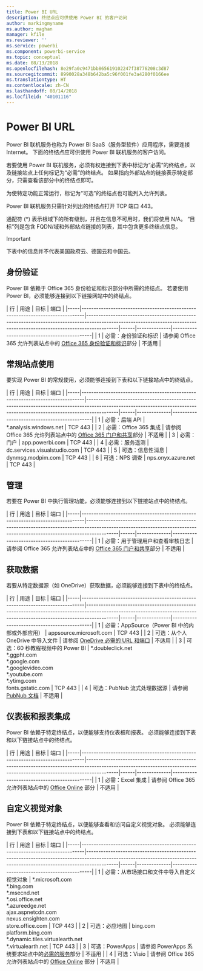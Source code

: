 ```yaml
---
title: Power BI URL
description: 终结点应可供使用 Power BI 的客户访问
author: markingmyname
ms.author: maghan
manager: kfile
ms.reviewer: ''
ms.service: powerbi
ms.component: powerbi-service
ms.topic: conceptual
ms.date: 08/13/2018
ms.openlocfilehash: 8e29fa0c9471bb865619102247f38776208c3d87
ms.sourcegitcommit: 8990028a348b642ba5c96f001fe3a4280f0166ee
ms.translationtype: HT
ms.contentlocale: zh-CN
ms.lasthandoff: 08/14/2018
ms.locfileid: "40101116"
---
```

# <a name="power-bi-urls"></a>Power BI URL

Power BI 联机服务也称为 Power BI SaaS（服务型软件）应用程序，需要连接 Internet。 下面的终结点应可供使用 Power BI 联机服务的客户访问。

若要使用 Power BI 联机服务，必须有权连接到下表中标记为“必需”的终结点，以及链接站点上任何标记为“必需”的终结点。 如果指向外部站点的链接表示特定部分，只需查看该部分中的终结点即可。

为使特定功能正常运行，标记为“可选”的终结点也可能列入允许列表。

Power BI 联机服务只需针对列出的终结点打开 TCP 端口 443。

通配符 (*) 表示根域下的所有级别，并且在信息不可用时，我们将使用 N/A。 “目标”列是包含 FQDN/域和外部站点链接的列表，其中包含更多终结点信息。

>[!Important]
>下表中的信息并不代表美国政府云、德国云和中国云。

## <a name="authentication"></a>身份验证

Power BI 依赖于 Office 365 身份验证和标识部分中所需的终结点。 若要使用 Power BI，必须能够连接到以下链接网站中的终结点。

| 行 | 用途 | 目标 | 端口 |
|-----|-------------------------------------------------------------------------------|-------------------------------------------------------------------------------------------------------------------------------------------------------------------------|------|--------------|---------------------------------------------|
| 1 | 必需：身份验证和标识 | 请参阅 Office 365 允许列表站点中的 [Office 365 身份验证和标识](https://support.office.com/article/Office-365-URLs-and-IP-address-ranges-8548a211-3fe7-47cb-abb1-355ea5aa88a2#bkmk_identity)部分 | 不适用 |

## <a name="general-site-usage"></a>常规站点使用

要实现 Power BI 的常规使用，必须能够连接到下表和以下链接站点中的终结点。

| 行 | 用途 | 目标 | 端口 |
|-----|-------------------------------------------------------------------------------|-------------------------------------------------------------------------------------------------------------------------------------------------------------------------|------|--------------|---------------------------------------------|
| 1 | 必需：后端 API | *.analysis.windows.net | TCP 443 |
| 2 | 必需：Office 365 集成 | 请参阅 Office 365 允许列表站点中的 [Office 365 门户和共享](https://support.office.com/article/Office-365-URLs-and-IP-address-ranges-8548a211-3fe7-47cb-abb1-355ea5aa88a2#bkmk_portal-identity)部分 | 不适用 |
| 3 | 必需：门户 | app.powerbi.com | TCP 443 |
| 4 | 必需：服务遥测 | dc.services.visualstudio.com | TCP 443 |
| 5 | 可选：信息性消息 | dynmsg.modpim.com | TCP 443 |
| 6 | 可选：NPS 调查 | nps.onyx.azure.net | TCP 443 |

## <a name="administration"></a>管理

若要在 Power BI 中执行管理功能，必须能够连接到以下链接站点中的终结点。

| 行 | 用途 | 目标 | 端口 |
|-----|-------------------------------------------------------------------------------|-------------------------------------------------------------------------------------------------------------------------------------------------------------------------|------|--------------|---------------------------------------------|
| 1 | 必需：用于管理用户和查看审核日志 | 请参阅 Office 365 允许列表站点中的 [Office 365 门户和共享](https://support.office.com/article/Office-365-URLs-and-IP-address-ranges-8548a211-3fe7-47cb-abb1-355ea5aa88a2#bkmk_portal-identity)部分 | 不适用 |

## <a name="get-data"></a>获取数据

若要从特定数据源（如 OneDrive）获取数据，必须能够连接到下表中的终结点。

| 行 | 用途 | 目标 | 端口 |
|-----|-------------------------------------------------------------------------------|-------------------------------------------------------------------------------------------------------------------------------------------------------------------------|------|--------------|---------------------------------------------|
| 1 | 必需：AppSource（Power BI 中的内部或外部应用） | appsource.microsoft.com | TCP 443 |
| 2 | 可选：从个人 OneDrive 中导入文件 | 请参阅 [OneDrive 必需的 URL 和端口](https://support.office.com/en-ie/article/required-urls-and-ports-for-onedrive-ce15d2cc-52ef-42cd-b738-d9c6f9b03f3a) | 不适用 |
| 3 | 可选：60 秒教程视频中的 Power BI | *.doubleclick.net </br> *.ggpht.com </br> *.google.com </br> *.googlevideo.com </br> *.youtube.com </br> *.ytimg.com </br> fonts.gstatic.com | TCP 443 |
| 4 | 可选：PubNub 流式处理数据源 | 请参阅 [PubNub 文档](https://support.pubnub.com/support/solutions/articles/14000043522) | 不适用 |

## <a name="dashboard-and-report-integration"></a>仪表板和报表集成 

Power BI 依赖于特定终结点，以便能够支持仪表板和报表。 必须能够连接到下表和以下链接站点中的终结点。

| 行 | 用途 | 目标 | 端口 |
|-----|-------------------------------------------------------------------------------|-------------------------------------------------------------------------------------------------------------------------------------------------------------------------|------|--------------|---------------------------------------------|
| 1 | 必需：Excel 集成 | 请参阅 Office 365 允许列表站点中的 [Office Online](https://support.office.com/article/Office-365-URLs-and-IP-address-ranges-8548a211-3fe7-47cb-abb1-355ea5aa88a2#bkmk_officeonline) 部分 | 不适用 |

## <a name="custom-visuals"></a>自定义视觉对象

Power BI 依赖于特定终结点，以便能够查看和访问自定义视觉对象。 必须能够连接到下表和以下链接站点中的终结点。

| 行 | 用途 | 目标 | 端口 |
|-----|-------------------------------------------------------------------------------|-------------------------------------------------------------------------------------------------------------------------------------------------------------------------|------|--------------|---------------------------------------------|
| 1 | 必需：从市场接口和文件中导入自定义视觉对象 | *.microsoft.com </br> *.bing.com </br> *.msecnd.net </br> *.osi.office.net </br> *.azureedge.net </br> ajax.aspnetcdn.com </br> nexus.ensighten.com </br> store.office.com | TCP 443 |
| 2 | 可选：必应地图 | bing.com </br> platform.bing.com </br> *.dynamic.tiles.virtualearth.net </br> *.virtualearth.net | TCP 443 |
| 3 | 可选：PowerApps | 请参阅 PowerApps 系统要求站点中的[必需的服务](https://docs.microsoft.com/powerapps/maker/canvas-apps/limits-and-config#required-services)部分 | 不适用 |
| 4 | 可选：Visio | 请参阅 Office 365 允许列表站点中的 [Office Online](https://support.office.com/article/Office-365-URLs-and-IP-address-ranges-8548a211-3fe7-47cb-abb1-355ea5aa88a2#bkmk_officeonline) 部分 | 不适用 |
